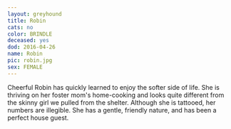 ```yaml
---
layout: greyhound
title: Robin
cats: no
color: BRINDLE
deceased: yes
dod: 2016-04-26
name: Robin
pic: robin.jpg
sex: FEMALE
---
```


Cheerful Robin has quickly learned to enjoy the softer side of life. She is thriving on her foster mom's home-cooking
and looks quite different from the skinny girl we pulled from the shelter. Although she is tattooed, her numbers are
illegible. She has a gentle, friendly nature, and has been a perfect house guest.
